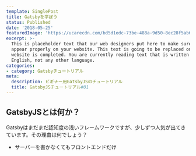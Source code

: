 ```yaml
---
template: SinglePost
title: Gatsbyを学ぼう
status: Published
date: '2018-05-25'
featuredImage: 'https://ucarecdn.com/bd5d1edc-73be-488a-9d50-8ec28f5ab6a9/'
excerpt: >-
  This is placeholder text that our web designers put here to make sure words
  appear properly on your website. This text is going to be replaced once the
  website is completed. You are currently reading text that is written in
  English, not any other language.
categories:
- category: Gatsbyチュートリアル
meta:
  description: ビギナー用GatsbyJSのチュートリアル
  title: GatsbyJSチュートリアル#01
---
```


## GatsbyJSとは何か？

Gatsbyはまだまだ認知度の浅いフレームワークですが、少しずつ人気が出てきています。その理由は何でしょう？

* サーバーを書かなくてもフロントエンドだけ
